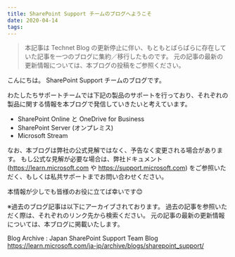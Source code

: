```yaml
---
title: SharePoint Support チームのブログへようこそ
date: 2020-04-14
tags:
---
```


> 本記事は Technet Blog の更新停止に伴い、もともとばらばらに存在していた記事を一つのブログに集約／移行したものです。
> 元の記事の最新の更新情報については、本ブログの投稿をご参照ください。

こんにちは。
SharePoint Support チームのブログです。

わたしたちサポートチームでは下記の製品のサポートを行っており、それぞれの製品に関する情報を本ブログで発信していきたいと考えています。

  - SharePoint Online と OneDrive for Business
  - SharePoint Server (オンプレミス)
  - Microsoft Stream

なお、本ブログは弊社の公式見解ではなく、予告なく変更される場合があります。
もし公式な見解が必要な場合は、弊社ドキュメント (https://learn.microsoft.com や https://support.microsoft.com) をご参照いただく、もしくは私共サポートまでお問い合わせください。

本情報が少しでも皆様のお役に立てば幸いです😊


※過去のブログ記事は以下にアーカイブされております。
過去の記事を参照いただく際は、それぞれのリンク先から検索ください。
元の記事の最新の更新情報については、本ブログに掲載いたします。

Blog Archive : Japan SharePoint Support Team Blog
https://learn.microsoft.com/ja-jp/archive/blogs/sharepoint_support/
